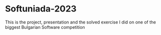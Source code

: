 # Softuniada-2023
This is the project, presentation and the solved exercise I did on one of the biggest Bulgarian Software competition
